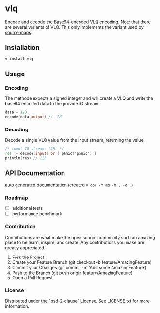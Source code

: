 # vlq

Encode and decode the Base64-encoded [VLQ](https://en.wikipedia.org/wiki/Variable-length_quantity) encoding. Note that there are several variants of VLQ. This only implements the variant used by [source maps](https://github.com/mozilla/source-map).

## Installation


```sh
v install vlq
```

## Usage

### Encoding

The methode expects a signed integer and will create a VLQ and write the base64 encoded data to the provide IO stream.

```v
data = 123
encode(data,output) // '2H'
```
### Decoding

Decode a single VLQ value from the input stream, returning the value.

```v
/* input IO stream: '2H' */
res := decode(input) or { panic('panic') } 
println(res) // 123
```

## API Documentation

[auto generated documentation](https://github.com/aheissenberger/vlang-vlq/blob/main/_docs/vlq.md)
(created `v doc -f md -m . -o .`)

### Roadmap

 - [ ] additional tests
 - [ ] performance benchmark

### Contribution

Contributions are what make the open source community such an amazing place to be learn, inspire, and create. Any contributions you make are greatly appreciated.

1. Fork the Project
1. Create your Feature Branch (git checkout -b feature/AmazingFeature)
1. Commit your Changes (git commit -m 'Add some AmazingFeature')
1. Push to the Branch (git push origin feature/AmazingFeature)
1. Open a Pull Request

### License

Distributed under the "bsd-2-clause" License. See [LICENSE.txt](LICENSE.txt) for more information.

